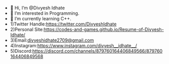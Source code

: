 - 👋 Hi, I’m @Divyesh Idhate
- 👀 I’m interested in Programming.
- 🌱 I’m currently learning C++.
-  1)Twitter Handle:https://twitter.com/DivyeshIdhate
-  2)Personal Site:https://codes-and-games.github.io/Resume-of-Divyesh-Idhate/        
-  3)Email:divyeshidhate2709@gmail.com       
-  4)Instagram:https://www.instagram.com/divyesh__idhate__/       
-  5)Discord:https://discord.com/channels/879760164406849566/879760164406849568
